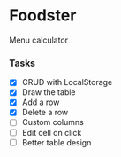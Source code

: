 # Foodster

Menu calculator

### Tasks

- [x] CRUD with LocalStorage
- [x] Draw the table
- [x] Add a row
- [x] Delete a row
- [ ] Custom columns
- [ ] Edit cell on click
- [ ] Better table design
